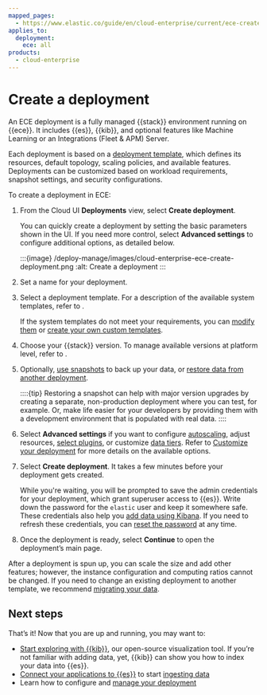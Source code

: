 ```yaml
---
mapped_pages:
  - https://www.elastic.co/guide/en/cloud-enterprise/current/ece-create-deployment.html
applies_to:
  deployment:
    ece: all
products:
  - cloud-enterprise
---
```


# Create a deployment

An ECE deployment is a fully managed {{stack}} environment running on {{ece}}. It includes {{es}}, {{kib}}, and optional features like Machine Learning or an Integrations (Fleet & APM) Server.

Each deployment is based on a [deployment template](./deployment-templates.md), which defines its resources, default topology, scaling policies, and available features. Deployments can be customized based on workload requirements, snapshot settings, and security configurations.

To create a deployment in ECE:

1. From the Cloud UI **Deployments** view, select **Create deployment**.

    You can quickly create a deployment by setting the basic parameters shown in the UI. If you need more control, select **Advanced settings** to configure additional options, as detailed below.

    :::{image} /deploy-manage/images/cloud-enterprise-ece-create-deployment.png
    :alt: Create a deployment
    :::

2. Set a name for your deployment.

3. Select a deployment template.
   For a description of the available system templates, refer to [](./deployment-templates.md).

   If the system templates do not meet your requirements, you can [modify them](./ece-configuring-ece-configure-system-templates.md) or [create your own custom templates](../../../deploy-manage/deploy/cloud-enterprise/ece-configuring-ece-create-templates.md).

4. Choose your {{stack}} version. To manage available versions at platform level, refer to [](./manage-elastic-stack-versions.md).

5. Optionally, [use snapshots](../../tools/snapshot-and-restore/cloud-enterprise.md) to back up your data, or [restore data from another deployment](../../tools/snapshot-and-restore/ece-restore-across-clusters.md).

    ::::{tip}
        Restoring a snapshot can help with major version upgrades by creating a separate, non-production deployment where you can test, for example. Or, make life easier for your developers by providing them with a development environment that is populated with real data.
    ::::

6. Select **Advanced settings** if you want to configure [autoscaling](/deploy-manage/autoscaling/autoscaling-in-ece-and-ech.md), adjust resources, [select plugins](./add-plugins.md), or customize [data tiers](/manage-data/lifecycle/data-tiers.md). Refer to [Customize your deployment](../../../deploy-manage/deploy/cloud-enterprise/customize-deployment.md) for more details on the available options.

7. Select **Create deployment**. It takes a few minutes before your deployment gets created.

    While you're waiting, you will be prompted to save the admin credentials for your deployment, which grant superuser access to {{es}}. Write down the password for the `elastic` user and keep it somewhere safe. These credentials also help you [add data using Kibana](../../../manage-data/ingest.md). If you need to refresh these credentials, you can [reset the password](../../../deploy-manage/users-roles/cluster-or-deployment-auth/manage-elastic-user-cloud.md) at any time.

8. Once the deployment is ready, select **Continue** to open the deployment’s main page.

After a deployment is spun up, you can scale the size and add other features; however, the instance configuration and computing ratios cannot be changed. If you need to change an existing deployment to another template, we recommend [migrating your data](../../../manage-data/migrate.md).

## Next steps

That’s it! Now that you are up and running, you may want to:

* [Start exploring with {{kib}}](./access-kibana.md), our open-source visualization tool. If you’re not familiar with adding data, yet, {{kib}} can show you how to index your data into {{es}}.
* [Connect your applications to {{es}}](./connect-elasticsearch.md) to start [ingesting data](../../../manage-data/ingest.md)
* Learn how to configure and [manage your deployment](./working-with-deployments.md)
